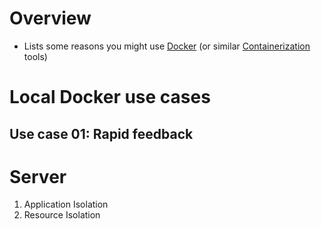 # Overview
- Lists some reasons you might use [Docker](https://www.docker.com/resources/what-container) (or similar [Containerization](https://cloud.google.com/containers) tools)


# Local Docker use cases

## Use case 01: Rapid feedback


# Server
1. Application Isolation
1. Resource Isolation
